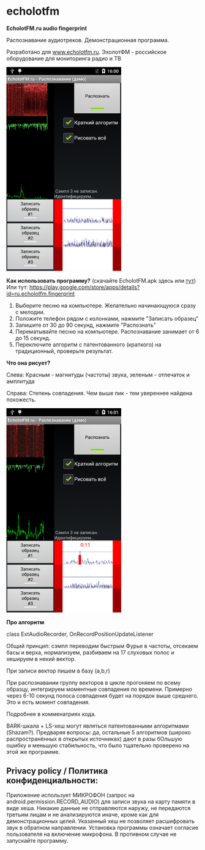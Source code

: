 # echolotfm

**EcholotFM.ru audio fingerprint**

Распознавание аудиотреков. Демонстрационная программа.

Разработано для www.echolotfm.ru.  ЭхолотФМ - российское оборудование для мониторинга радио и ТВ

<img width=300 src=device-2016-07-01-150014.png>

**Как использовать программу?** (скачайте EcholotFM.apk здесь или <a href=https://yadi.sk/d/zA8WYQGmsvyvZ>тут</a>) 
Или тут: https://play.google.com/store/apps/details?id=ru.echolotfm.fingerprint

1. Выберите песню на компьютере. Желательно начинающуюся сразу с мелодии.
2. Положите телефон рядом с колонками, нажмите "Записать образец"
3. Запишите от 30 до 90 секунд, нажмите "Распознать"
4. Перематывайте песню на компьютере. Распознавание занимает от 6 до 15 секунд.
5. Переключите алгоритм с патентованного (краткого) на традиционный, проверьте результат.

**Что она рисует?**

Слева: 
Красным - магнитуды (частоты) звука, зеленым - отпечаток и амплитуда

Справа:
Степень совпадения. Чем выше пик - тем увереннее найдена похожесть. 

<img width=300 src=device-2016-07-01-150135.png>


**Про алгоритм**

class ExtAudioRecorder, OnRecordPositionUpdateListener

Общий принцип: сэмпл переводим быстрым Фурье в частоты, отсекаем басы и верха, нормализуем, разбиваем на 17 слуховых полос и хешируем в некий вектор.

При записи вектор пишем в базу (a,b,r)

При распознавании группу векторов в цикле прогоняем по всему образцу, интегрируем моментные совпадения по времени. Примерно через 6-10 секунд полоса совпадения будет на порядок выше среднего. Это и есть момент совпадения.

Подробнее в комменатриях кода.

BARK-шкала + LS-хеш могут являться патентованными алгоритмами (Shazam?). Предваряя вопросы: да, остальные 5 алгоритмов (широко распространённых в открытых источниках) дают в разы бОльшую ошибку и меньшую стабильность, что было тщательно проверено на этой же программе.


 <h2>Privacy policy / Политика конфиденциальности:</h2>

 Приложение использует МИКРОФОН (запрос на android.permission.RECORD_AUDIO) для записи звука на карту памяти в виде хеша.
 Никакие данные не отправляются наружу, не передаются третьим лицам и не анализируются иначе, кроме как для демонстрационных целей.
 Указанный хеш не позволяет расшифровать звук в обратном направлении.
 Установка программы означает согласие пользователя на включение микрофона. В противном случае не запускайте программу.